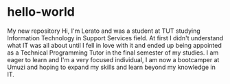 # hello-world
My new repository
Hi, I'm Lerato and was a student at TUT studying Information Technology in Support Services field. At first I didn't understand what IT was all about until I fell in love with it and ended up being appointed as a Technical Programming Tutor in the final semester of my studies. I am eager to learn and I'm a very focused individual, I am now a bootcamper at Umuzi and  hoping to expand my skills and learn beyond my knowledge in IT.
